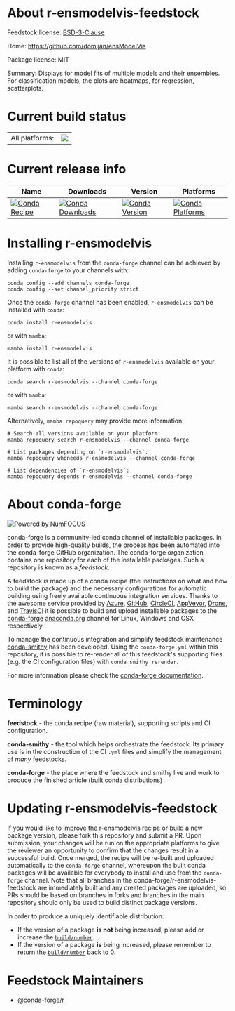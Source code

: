 About r-ensmodelvis-feedstock
=============================

Feedstock license: [BSD-3-Clause](https://github.com/conda-forge/r-ensmodelvis-feedstock/blob/main/LICENSE.txt)

Home: https://github.com/domijan/ensModelVis

Package license: MIT

Summary: Displays for model fits of multiple models and their ensembles. For classification models, the plots are heatmaps, for regression, scatterplots.

Current build status
====================


<table><tr><td>All platforms:</td>
    <td>
      <a href="https://dev.azure.com/conda-forge/feedstock-builds/_build/latest?definitionId=16799&branchName=main">
        <img src="https://dev.azure.com/conda-forge/feedstock-builds/_apis/build/status/r-ensmodelvis-feedstock?branchName=main">
      </a>
    </td>
  </tr>
</table>

Current release info
====================

| Name | Downloads | Version | Platforms |
| --- | --- | --- | --- |
| [![Conda Recipe](https://img.shields.io/badge/recipe-r--ensmodelvis-green.svg)](https://anaconda.org/conda-forge/r-ensmodelvis) | [![Conda Downloads](https://img.shields.io/conda/dn/conda-forge/r-ensmodelvis.svg)](https://anaconda.org/conda-forge/r-ensmodelvis) | [![Conda Version](https://img.shields.io/conda/vn/conda-forge/r-ensmodelvis.svg)](https://anaconda.org/conda-forge/r-ensmodelvis) | [![Conda Platforms](https://img.shields.io/conda/pn/conda-forge/r-ensmodelvis.svg)](https://anaconda.org/conda-forge/r-ensmodelvis) |

Installing r-ensmodelvis
========================

Installing `r-ensmodelvis` from the `conda-forge` channel can be achieved by adding `conda-forge` to your channels with:

```
conda config --add channels conda-forge
conda config --set channel_priority strict
```

Once the `conda-forge` channel has been enabled, `r-ensmodelvis` can be installed with `conda`:

```
conda install r-ensmodelvis
```

or with `mamba`:

```
mamba install r-ensmodelvis
```

It is possible to list all of the versions of `r-ensmodelvis` available on your platform with `conda`:

```
conda search r-ensmodelvis --channel conda-forge
```

or with `mamba`:

```
mamba search r-ensmodelvis --channel conda-forge
```

Alternatively, `mamba repoquery` may provide more information:

```
# Search all versions available on your platform:
mamba repoquery search r-ensmodelvis --channel conda-forge

# List packages depending on `r-ensmodelvis`:
mamba repoquery whoneeds r-ensmodelvis --channel conda-forge

# List dependencies of `r-ensmodelvis`:
mamba repoquery depends r-ensmodelvis --channel conda-forge
```


About conda-forge
=================

[![Powered by
NumFOCUS](https://img.shields.io/badge/powered%20by-NumFOCUS-orange.svg?style=flat&colorA=E1523D&colorB=007D8A)](https://numfocus.org)

conda-forge is a community-led conda channel of installable packages.
In order to provide high-quality builds, the process has been automated into the
conda-forge GitHub organization. The conda-forge organization contains one repository
for each of the installable packages. Such a repository is known as a *feedstock*.

A feedstock is made up of a conda recipe (the instructions on what and how to build
the package) and the necessary configurations for automatic building using freely
available continuous integration services. Thanks to the awesome service provided by
[Azure](https://azure.microsoft.com/en-us/services/devops/), [GitHub](https://github.com/),
[CircleCI](https://circleci.com/), [AppVeyor](https://www.appveyor.com/),
[Drone](https://cloud.drone.io/welcome), and [TravisCI](https://travis-ci.com/)
it is possible to build and upload installable packages to the
[conda-forge](https://anaconda.org/conda-forge) [anaconda.org](https://anaconda.org/)
channel for Linux, Windows and OSX respectively.

To manage the continuous integration and simplify feedstock maintenance
[conda-smithy](https://github.com/conda-forge/conda-smithy) has been developed.
Using the ``conda-forge.yml`` within this repository, it is possible to re-render all of
this feedstock's supporting files (e.g. the CI configuration files) with ``conda smithy rerender``.

For more information please check the [conda-forge documentation](https://conda-forge.org/docs/).

Terminology
===========

**feedstock** - the conda recipe (raw material), supporting scripts and CI configuration.

**conda-smithy** - the tool which helps orchestrate the feedstock.
                   Its primary use is in the construction of the CI ``.yml`` files
                   and simplify the management of *many* feedstocks.

**conda-forge** - the place where the feedstock and smithy live and work to
                  produce the finished article (built conda distributions)


Updating r-ensmodelvis-feedstock
================================

If you would like to improve the r-ensmodelvis recipe or build a new
package version, please fork this repository and submit a PR. Upon submission,
your changes will be run on the appropriate platforms to give the reviewer an
opportunity to confirm that the changes result in a successful build. Once
merged, the recipe will be re-built and uploaded automatically to the
`conda-forge` channel, whereupon the built conda packages will be available for
everybody to install and use from the `conda-forge` channel.
Note that all branches in the conda-forge/r-ensmodelvis-feedstock are
immediately built and any created packages are uploaded, so PRs should be based
on branches in forks and branches in the main repository should only be used to
build distinct package versions.

In order to produce a uniquely identifiable distribution:
 * If the version of a package **is not** being increased, please add or increase
   the [``build/number``](https://docs.conda.io/projects/conda-build/en/latest/resources/define-metadata.html#build-number-and-string).
 * If the version of a package **is** being increased, please remember to return
   the [``build/number``](https://docs.conda.io/projects/conda-build/en/latest/resources/define-metadata.html#build-number-and-string)
   back to 0.

Feedstock Maintainers
=====================

* [@conda-forge/r](https://github.com/orgs/conda-forge/teams/r/)

